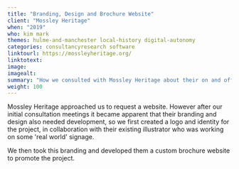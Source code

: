 ```yaml
---
title: "Branding, Design and Brochure Website"
client: "Mossley Heritage"
when: "2019"
who: kim mark
themes: hulme-and-manchester local-history digital-autonomy
categories: consultancyresearch software
linktourl: https://mossleyheritage.org/
linktotext:
image:
imagealt:
summary: "How we consulted with Mossley Heritage about their on and offline needs, and helped them develop both a brand world and full website solution."
weight: 100
---
```


Mossley Heritage approached us to request a website. However after our initial consultation meetings it became apparent that their branding and design also needed development, so we first created a logo and identity for the project, in collaboration with their existing illustrator who was working on some 'real world' signage. 

We then took this branding and developed them a custom brochure website to promote the project. 
